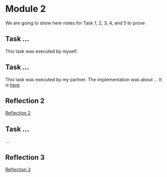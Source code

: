 # Module 2

We are going to show here notes for Task 1, 2, 3, 4, and 5 to prove

## Task ...

This task was executed by myself.

## Task ...

This task was executed by my partner. The implementation was about ... 
It is [here](https://github.com/partner/iot-portfolio/Module02/Readme.md#task-2).

## Reflection 2
[Reflection 2](/Reflections/ref02.md)

## Task ...

...

## Reflection 3
[Reflection 3](/Reflections/ref03.md)


